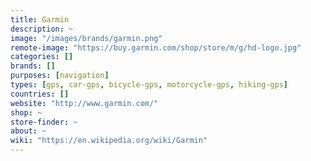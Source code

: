 ```yaml
---
title: Garmin
description: ~
image: "/images/brands/garmin.png"
remote-image: "https://buy.garmin.com/shop/store/m/g/hd-logo.jpg"
categories: []
brands: []
purposes: [navigation]
types: [gps, car-gps, bicycle-gps, motorcycle-gps, hiking-gps]
countries: []
website: "http://www.garmin.com/"
shop: ~
store-finder: ~
about: ~
wiki: "https://en.wikipedia.org/wiki/Garmin"
---
```

